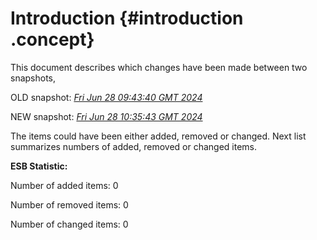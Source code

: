 # Introduction {#introduction .concept}

This document describes which changes have been made between two snapshots,

OLD snapshot: *[Fri Jun 28 09:43:40 GMT 2024](../../1719567820763/html/index.md)*

NEW snapshot: *[Fri Jun 28 10:35:43 GMT 2024](../../1719570943106/html/index.md)*

The items could have been either added, removed or changed. Next list summarizes numbers of added, removed or changed items.

**ESB Statistic:**

Number of added items: 0

Number of removed items: 0

Number of changed items: 0

